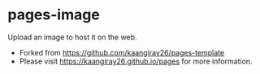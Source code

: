 # pages-image
Upload an image to host it on the web.

* Forked from https://github.com/kaangiray26/pages-template
* Please visit https://kaangiray26.github.io/pages for more information.
